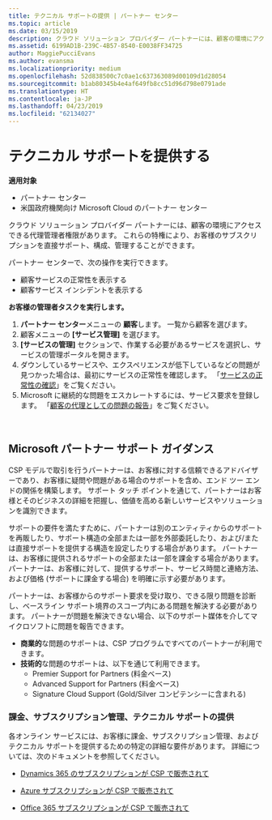 ```yaml
---
title: テクニカル サポートの提供 | パートナー センター
ms.topic: article
ms.date: 03/15/2019
description: クラウド ソリューション プロバイダー パートナーには、顧客の環境にアクセスできる代理管理者権限があります。
ms.assetid: 6199AD1B-239C-4B57-8540-E0038FF34725
author: MaggiePucciEvans
ms.author: evansma
ms.localizationpriority: medium
ms.openlocfilehash: 52d838500c7c0ae1c637363089d00109d1d28054
ms.sourcegitcommit: b1ab80345b4e4af649fb8cc51d96d798e0791ade
ms.translationtype: HT
ms.contentlocale: ja-JP
ms.lasthandoff: 04/23/2019
ms.locfileid: "62134027"
---
```

# <a name="provide-technical-support"></a>テクニカル サポートを提供する

**適用対象**

-  パートナー センター
-  米国政府機関向け Microsoft Cloud のパートナー センター


クラウド ソリューション プロバイダー パートナーには、顧客の環境にアクセスできる代理管理者権限があります。 これらの特権により、お客様のサブスクリプションを直接サポート、構成、管理することができます。

パートナー センターで、次の操作を実行できます。

-   顧客サービスの正常性を表示する
-   顧客サービス インシデントを表示する

**お客様の管理者タスクを実行します。**

1.  **パートナー センター**メニューの **顧客**します。 一覧から顧客を選びます。
2.  顧客メニューの **[サービス管理]** を選びます。
3.  **[サービスの管理]** セクションで、作業する必要があるサービスを選択し、サービスの管理ポータルを開きます。
4.  ダウンしているサービスや、エクスペリエンスが低下しているなどの問題が見つかった場合は、最初にサービスの正常性を確認します。 「[サービスの正常性の確認](check-service-health.md)」をご覧ください。
5.  Microsoft に継続的な問題をエスカレートするには、サービス要求を登録します。 「[顧客の代理としての問題の報告](report-problems-on-behalf-of-a-customer.md)」をご覧ください。

 
## <a name="microsoft-partner-support-guidance"></a>Microsoft パートナー サポート ガイダンス

CSP モデルで取引を行うパートナーは、お客様に対する信頼できるアドバイザーであり、お客様に疑問や問題がある場合のサポートを含め、エンド ツー エンドの関係を構築します。 サポート タッチ ポイントを通じて、パートナーはお客様とそのビジネスの詳細を把握し、価値を高める新しいサービスやソリューションを識別できます。

サポートの要件を満たすために、パートナーは別のエンティティからのサポートを再販したり、サポート構造の全部または一部を外部委託したり、および/または直接サポートを提供する構造を設定したりする場合があります。  パートナーは、お客様に提供されるサポートの全部または一部を課金する場合があります。 パートナーは、お客様に対して、提供するサポート、サービス時間と連絡方法、および価格 (サポートに課金する場合) を明確に示す必要があります。 

パートナーは、お客様からのサポート要求を受け取り、できる限り問題を診断し、ベースライン サポート境界のスコープ内にある問題を解決する必要があります。 パートナーが問題を解決できない場合、以下のサポート媒体を介してマイクロソフトに問題を報告できます。

- **商業的**な問題のサポートは、CSP プログラムですべてのパートナーが利用できます。
-   **技術的**な問題のサポートは、以下を通じて利用できます。
    -   Premier Support for Partners (料金ベース)
    -   Advanced Support for Partners (料金ベース)
    -   Signature Cloud Support (Gold/Silver コンピテンシーに含まれる)

### <a name="providing-billing-subscription-management-and-technical-support"></a>課金、サブスクリプション管理、テクニカル サポートの提供 

各オンライン サービスには、お客様に課金、サブスクリプション管理、およびテクニカル サポートを提供するための特定の詳細な要件があります。 詳細については、次のドキュメントを参照してください。

-   [Dynamics 365 のサブスクリプションが CSP で販売されて](https://www.microsoftpartnercommunity.com/t5/CSP/Microsoft-Partner-Support-Guidance/m-p/5262#M30)

-   [Azure サブスクリプションが CSP で販売されて](https://www.microsoftpartnercommunity.com/t5/CSP/Microsoft-Partner-Support-Guidance/m-p/5263#M31)

-   [Office 365 サブスクリプションが CSP で販売されて](https://www.microsoftpartnercommunity.com/t5/CSP/Microsoft-Partner-Support-Guidance/m-p/5264#M32)
 



